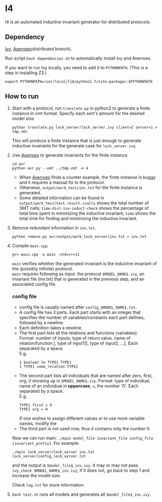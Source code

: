 # I4
I4 is an automated inductive invariant generator for distributed protocols.

## Dependency
[Ivy](http://microsoft.github.io/ivy/install.html), [Averroes](https://github.com/aman-goel/avr/tree/distributed)(distributed branch).

Run script `bash dependencies.sh` to automatically install Ivy and Averroes.

If you want to run Ivy locally, you need to add it to `PYTHONPATH`. (This is a step in installing Z3.)
```
export PYTHONPATH=/usr/local/lib/python2.7/site-packages:$PYTHONPATH
```

## How to run
1. Start with a protocol, run `translate.py` in python2 to generate a finite instance in vmt format. Specify each sort's amount for the desired model size.  
    ```
    python translate.py lock_server/lock_server.ivy client=2 server=1 > tmp.vmt
    ```
    This will produce a finite instance that is just enough to generate inductive invariants for the generate case for `lock_server.ivy`.

2. Use [Averroes](https://github.com/aman-goel/avr/tree/distributed)  to generate invariants for the finite instance.
    ```
    cd avr
    python avr.py --vmt ../tmp.vmt -e 4
    ```
   * When [Averroes](https://github.com/aman-goel/avr/tree/distributed) finds a counter example, the finite instance is buggy and it requires a manual fix to the protocol.
   * Otherwise, `output/work_test/inv.txt` for the finite instance is generated.
   * Some detailed information can be found in `output/work_test/test.result`. `scalls` shows the total number of SMT calls; `time-dist-inv-induct-check` shows the percentage of total time spent in minimizing the inductive invariant; `time` shows the total time for finding and minimizing the inductive invariant.
  
3. Remove redundant information in `inv.txt`.
    ```
    python remove.py avr/output/work_lock_server/inv.txt > inv.txt
    ```

4. Compile `main.cpp`.
    ```
    g++ main.cpp -o main -std=c++11
    ```
    `main` verifies whether the generated invariant is the inductive invariant of the (possibly infinite) protocol.  
    `main` requires following as input: the protocol `$MODEL_NAME$.ivy`,  an invariant file (inv.txt) that is generated in the previous step, and an associated config file.

    ### config file
    * config file is usually named after `config_$MODEL_NAME$.txt`.
    * A config file has 3 parts. Each part starts with an integer that specifies the number of variables/constants each part defines, followed by a newline. 
    * Each definition takes a newline.
    * The first part lists all the relations and functions (variables).  
    Format: number of inputs, type of return value, name of relation/function \[, type of input1\][, type of input2, ...], Each separated by a space.  
    E.g.
        ```
        2 boolean le TYPE1 TYPE1
        1 TYPE1 some_relation TYPE2
        ```
    * The second part lists all individuals that are named after zero, first, org, if showing up in `$MODEL_NAME$.ivy`.
    Format: type of individual, name of an individual in **uppercase**, `=`, the number '0'. Each separated by a space.  
    E.g.
        ```
        TYPE1 first = 0
        TYPE1 org = 0
        ```
      If one wishes to assign different values or to use more variable names, modify the 
    * The third part is not used now, thus it contains only the number 0.

    Now we can run main: `./main model_file invariant_file config_file [invariant_prefix]`. For example:
    ```
    ./main lock_server/lock_server inv.txt lock_server/config_lock_server.txt
    ```
    and the output is `$model_file$_inv.ivy`. It may or may not pass `ivy_check $MODEL_NAME$_inv.ivy`; if it does not, go back to step 1 and increase the model size.

    Check `log.txt` for more information.

5. `bash test.sh` runs all models and generates all `$model_file$_inv.ivy`.
